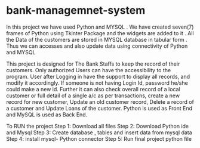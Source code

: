 # bank-managemnet-system
In this project we have used Python and MYSQL . We have created seven(7) frames of Python using Tkinter  Package and the widgets are added to it . All the Data of the customers are stored in MYSQL database in tabular form . Thus we can  accesses and also update data using connectivity of Python and MYSQL 


This project is designed for The Bank Staffs to keep the record of their customers. Only authorized Users can have the accessibility to the program. User after Logging in have the support to display all records, and modify it accordingly. If someone is not having Login Id, password he/she could make a new id. Further it can also check overall record of a local customer or full detail of a single a/c as per transactions, create a new record for new customer, Update an old customer record, Delete a record of a customer and Update Loans of the customer.
Python is used as Front End and MySQL is used as Back End.


To RUN the project
Step 1: Download all files
Step 2: Download Python ide and Mysql
Step 3: Create database , tables and insert data from mysql data
Step 4: install mysql- Python connector
Step 5: Run final project python file 
